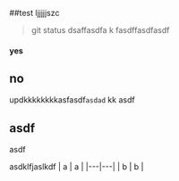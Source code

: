 ##test
ljjjjjszc
> git status
	dsaffasdfa
	k
> 	fasdffasdfasdf
#### yes
## no
updkkkkkkkkasfasdf`asdad`
kk
asdf
## asdf
asdf

asdklfjaslkdf
| a | a |
|---|---|
| b | b |

